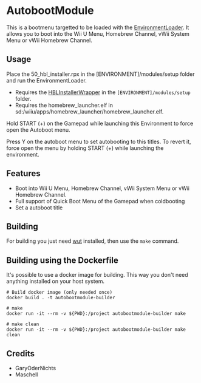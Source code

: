 # AutobootModule
This is a bootmenu targetted to be loaded with the [EnvironmentLoader](https://github.com/wiiu-env/EnvironmentLoader). It allows you to boot into the Wii U Menu, Homebrew Channel, vWii System Menu or vWii Homebrew Channel.

## Usage
Place the 50_hbl_installer.rpx in the [ENVIRONMENT]/modules/setup folder and run the EnvironmentLoader. 
- Requires the [HBLInstallerWrapper](https://github.com/wiiu-env/HBLInstallerWrapper) in the `[ENVIRONMENT]/modules/setup` folder.
- Requires the homebrew_launcher.elf in sd:/wiiu/apps/homebrew_launcher/homebrew_launcher.elf. 

Hold START (+) on the Gamepad while launching this Environment to force open the Autoboot menu.

Press Y on the autoboot menu to set autobooting to this titles. To revert it, force open the menu by holding START (+) while launching the environment.

## Features
- Boot into Wii U Menu, Homebrew Channel, vWii System Menu or vWii Homebrew Channel.
- Full support of Quick Boot Menu of the Gamepad when coldbooting
- Set a autoboot title

## Building
For building you just need [wut](https://github.com/devkitPro/wut/) installed, then use the `make` command.

## Building using the Dockerfile

It's possible to use a docker image for building. This way you don't need anything installed on your host system.

```
# Build docker image (only needed once)
docker build . -t autobootmodule-builder

# make 
docker run -it --rm -v ${PWD}:/project autobootmodule-builder make

# make clean
docker run -it --rm -v ${PWD}:/project autobootmodule-builder make clean
```

## Credits
- GaryOderNichts
- Maschell